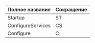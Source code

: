 | Полное название   | Сокращение | 
| ----------------- | ---------- |
| Startup           | ST         |
| ConfigureServices | CS         |
| Configure         | C          |


